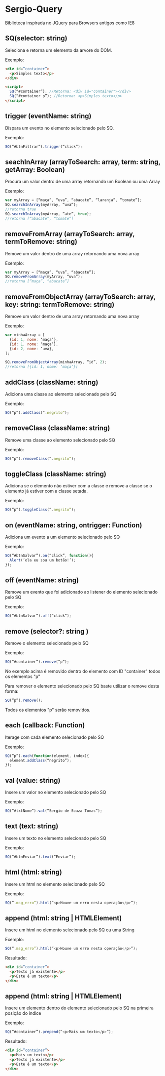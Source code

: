 # Sergio-Query
Biblioteca inspirada no JQuery para Browsers antigos como IE8

## SQ(selector: string)
Seleciona e retorna um elemento da arvore do DOM.

Exemplo:

```html
<div id=”container”>
  <p>Simples texto</p>
</div>

<script>
  SQ(“#container”); //Retorna: <div id="container"></div>
  SQ(“#container p”); //Retorna: <p>Simples texto</p>
</script>
```
## trigger (eventName: string)

Dispara um evento no elemento selecionado pelo SQ.

Exemplo:

```javascript
SQ(“#btnFiltrar”).trigger(“click”);
```

## seachInArray (arrayToSearch: array, term: string, getArray: Boolean)

Procura um valor dentro de uma array retornando um Boolean ou uma Array

Exemplo:

```javascript
var myArray = [“maça”, “uva”, “abacate”, “laranja”, “tomate”];
SQ.searchInArray(myArray, “uva”);
//retorna true
SQ.searchInArray(myArray, “ate”, true);
//retorna [“abacate”, “tomate”]
```

## removeFromArray (arrayToSearch: array, termToRemove: string)

Remove um valor dentro de uma array retornando uma nova array

Exemplo:

```javascript
var myArray = [“maça”, “uva”, “abacate”];
SQ.removeFromArray(myArray, “uva”);
//retorna [“maça”, “abacate”]
```

## removeFromObjectArray (arrayToSearch: array, key: string: termToRemove: string)

Remove um valor dentro de uma array retornando uma nova array

Exemplo:

```javascript
var minhaArray = [
  {id: 1, nome: ‘maça’},
  {id: 1, nome: ‘maça’}, 
  {id: 2, nome: ‘uva},
];

SQ.removeFromObjectArray(minhaArray, “id”, 2);
//retorna [{id: 1, nome: ‘maça’}]
```

## addClass (className: string)

Adiciona uma classe ao elemento selecionado pelo SQ

Exemplo:

```javascript
SQ(“p”).addClass(“.negrito”);
```

## removeClass (className: string)

Remove uma classe ao elemento selecionado pelo SQ

Exemplo:

```javascript
SQ(“p”).removeClass(“.negrito”);
```

## toggleClass (className: string)

Adiciona se o elemento não estiver com a classe e remove a classe se o elemento já estiver com a classe setada.

Exemplo:

```javascript
SQ(“p”).toggleClass(“.negrito”);
```

## on (eventName: string, ontrigger: Function)

Adiciona um evento a um elemento selecionado pelo SQ

Exemplo:

```javascript
SQ(“#btnSalvar”).on(“click”, function(){
  Alert(‘ola eu sou um botão!’);
});
```

## off (eventName: string)

Remove um evento que foi adicionado ao listener do elemento selecionado pelo SQ

Exemplo:

```javascript
SQ(“#btnSalvar”).off(“click”);
```

## remove (selector?: string )

Remove o elemento selecionado pelo SQ

Exemplo:

```javascript
SQ(“#container”).remove(“p”);
```
No exemplo acima é removido dentro do elemento com ID "container" todos os elementos "p"

Para remover o elemento selecionado pelo SQ baste utilizar o remove desta forma:

```javascript
SQ(“p”).remove();
```

Todos os elementos "p" serão removidos.

## each (callback: Function)

Iterage com cada elemento selecionado pelo SQ

Exemplo:

```javascript
SQ(“p”).each(function(element, index){
  element.addClass(“negrito”);
});
```

## val (value: string)

Insere um valor no elemento selecionado pelo SQ

Exemplo:

```javascript
SQ(“#txtNome”).val(“Sergio de Souza Tomas”);
```

## text (text: string)

Insere um texto no elemento selecionado pelo SQ

Exemplo:

```javascript
SQ(“#btnEnviar”).text(“Enviar”);
```

## html (html: string)

Insere um html no elemento selecionado pelo SQ

Exemplo:

```javascript
SQ(“.msg_erro”).html(“<p>Houve um erro nesta operação</p>”);
```

## append (html: string | HTMLElement)

Insere um html no elemento selecionado pelo SQ ou uma String

Exemplo:

```javascript
SQ(“.msg_erro”).html(“<p>Houve um erro nesta operação</p>”);
```
Resultado:

```html
<div id=”container”>
  <p>Texto já existente</p>
  <p>Este é um texto</p>
</div>
```

## append (html: string | HTMLElement)

Insere um elemento dentro do elemento selecionado pelo SQ na primeira posição do indice

Exemplo:

```javascript
SQ(“#container”).prepend(“<p>Mais um texto</p>”);
```

Resultado:

```html
<div id=”container”>
  <p>Mais um texto</p>
  <p>Texto já existente</p>
  <p>Este é um texto</p>
</div>
```

